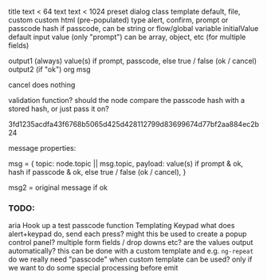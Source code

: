 
title           text < 64
text            text < 1024
preset          dialog class
template        default, file, custom
custom          html (pre-populated)
type            alert, confirm, prompt or passcode
hash            if passcode, can be string or flow/global variable
initialValue    default input value (only "prompt")
                can be array, object, etc (for multiple fields)


output1 (always)               value(s) if prompt, passcode, else true / false (ok / cancel)
output2 (if "ok")              org msg

cancel does nothing

validation function? should the node compare the passcode hash with a stored hash, or just pass it on? 

3fd1235acdfa43f6768b5065d425d428112799d83699674d77bf2aa884ec2b24

message properties:

msg = {
  topic: node.topic || msg.topic,
  payload: value(s) if prompt & ok, hash if passcode & ok, else true / false (ok / cancel),
}

msg2 = original message if ok

### TODO:
aria
Hook up a test passcode function 
Templating
Keypad 
    what does alert+keypad do, send each press?
    might this be used to create a popup control panel?
multiple form fields / drop downs etc?
    are the values output automatically?
    this can be done with a custom template and e.g. `ng-repeat`
    do we really need "passcode" when custom template can be used?
        only if we want to do some special processing before emit